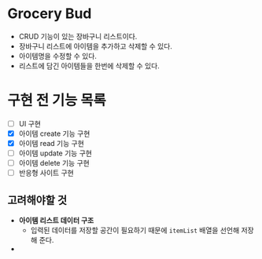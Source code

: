 # Grocery Bud

- CRUD 기능이 있는 장바구니 리스트이다.
- 장바구니 리스트에 아이템을 추가하고 삭제할 수 있다.
- 아이템명을 수정할 수 있다.
- 리스트에 담긴 아이템들을 한번에 삭제할 수 있다.

# 구현 전 기능 목록

- [ ] UI 구현
- [x] 아이템 create 기능 구현
- [x] 아이템 read 기능 구현
- [ ] 아이템 update 기능 구현
- [ ] 아이템 delete 기능 구현
- [ ] 반응형 사이트 구현

## 고려해야할 것

- **아이템 리스트 데이터 구조**
  - 입력된 데이터를 저장할 공간이 필요하기 때문에 `itemList` 배열을 선언해 저장해 준다.
-
